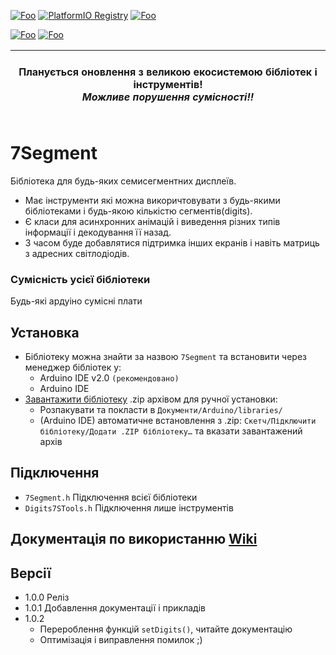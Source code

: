[![Foo](https://img.shields.io/badge/Library%20Manager-7Segment%201.0.2-000282.svg?style=for-the-badge&logo=arduino)](https://www.arduino.cc/reference/en/libraries/7segment)
[![PlatformIO Registry](https://badges.registry.platformio.org/packages/denyschuhlib/library/7Segment.svg)](https://registry.platformio.org/libraries/denyschuhlib/7Segment)
[![Foo](https://img.shields.io/badge/How%20to%20install%3F-ArduBadge-000282.svg?logo=arduino)](https://www.ardu-badge.com/7Segment)

[![Foo](https://img.shields.io/badge/README-English-fff700.svg?style=for-the-badge)](https://github-com.translate.goog/DenysChuhlib/7Segment?_x_tr_sl=uk&_x_tr_tl=en)
[![Foo](https://img.shields.io/badge/README-Руский-fff700.svg?style=for-the-badge)](https://github-com.translate.goog/DenysChuhlib/7Segment?_x_tr_sl=uk&_x_tr_tl=ru)

|<br>**Планується оновлення з великою екосистемою бібліотек і інструментів! <br> _Можливе порушення сумісності!!_**<br><br>|
| --- |

# 7Segment
Бібліотека для будь-яких семисегментних дисплеїв.
- Має інструменти які можна викоричтовувати з будь-якими бібліотеками і будь-якою кількістю сегментів(digits).
- Є класи для асинхронних анімацій і виведення різних типів інформації і декодування її назад.
- З часом буде добавлятися підтримка інших екранів і навіть матриць з адресних світлодіодів.

### Сумісність усієї бібліотеки
Будь-які ардуіно сумісні плати

## Установка
- Бібліотеку можна знайти за назвою `7Segment` та встановити через менеджер бібліотек у:
    - Arduino IDE v2.0 `(рекомендовано)`
    - Arduino IDE
- [Завантажити бібліотеку](https://github.com/DenysChuhlib/7Segment/archive/refs/heads/main.zip) .zip архівом для ручної установки:
    - Розпакувати та покласти в `Документи/Arduino/libraries/`
    - (Arduino IDE) автоматичне встановлення з .zip: `Скетч/Підключити бібліотеку/Додати .ZIP бібліотеку…` та вказати завантажений архів

## Підключення
- `7Segment.h` Підключення всієї бібліотеки
- `Digits7STools.h` Підключення лише інструментів

## Документація по використанню [Wiki](https://github.com/DenysChuhlib/7Segment/wiki)
 
## Версії
- 1.0.0 Реліз
- 1.0.1 Добавлення документації і прикладів
- 1.0.2 
    - Перероблення функцій `setDigits()`, читайте документацію
    - Оптимізація і виправлення помилок ;)
